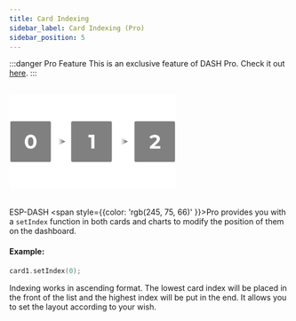 ```yaml
---
title: Card Indexing
sidebar_label: Card Indexing (Pro)
sidebar_position: 5
---
```


:::danger Pro Feature
This is an exclusive feature of DASH Pro. Check it out [here](https://espdash.pro).
:::

<br/>


<img src="/img/index.png" width="300px" alt="Energy Card Preview" />
<br/>
<br/>

ESP-DASH <span style={{color: 'rgb(245, 75, 66)' }}>Pro</span> provides you with a `setIndex` function in both cards and charts to modify the position of them on the dashboard. 


#### Example:

```cpp
card1.setIndex(0);
```


Indexing works in ascending format. The lowest card index will be placed in the front of the list and the highest index will be put in the end. It allows you to set the layout according to your wish.

